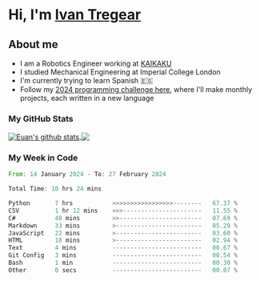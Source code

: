 # Hi, I'm [Ivan Tregear](https://www.linkedin.com/in/ivantregear/)

## About me

* I am a Robotics Engineer working at [KAIKAKU](https://github.com/KAIKAKU-AI)
* I studied Mechanical Engineering at Imperial College London
* I'm currently trying to learn Spanish :es:
* Follow my [2024 programming challenge here](https://github.com/ITregear?tab=repositories), where I'll make monthly projects, each written in a new language


### My GitHub Stats

<a href="#my-github-stats">
  <img align="center" src="https://github-readme-stats.vercel.app/api?username=itregear&count_private=true&show_icons=true&include_all_commits=true&theme=material-palenight" alt="Euan's github stats" />
</a>

<a href="#my-github-stats">
  <img align="center" src="https://github-readme-stats.vercel.app/api/top-langs/?username=itregear&layout=compact&theme=material-palenight" />
</a>

### My Week in Code
<!--START_SECTION:waka-->

```rust
From: 14 January 2024 - To: 27 February 2024

Total Time: 10 hrs 24 mins

Python       7 hrs           >>>>>>>>>>>>>>>>>--------   67.37 %
CSV          1 hr 12 mins    >>>----------------------   11.55 %
C#           48 mins         >>-----------------------   07.69 %
Markdown     33 mins         >------------------------   05.29 %
JavaScript   22 mins         >------------------------   03.60 %
HTML         18 mins         >------------------------   02.94 %
Text         4 mins          -------------------------   00.67 %
Git Config   3 mins          -------------------------   00.54 %
Bash         1 min           -------------------------   00.30 %
Other        0 secs          -------------------------   00.07 %
```

<!--END_SECTION:waka-->
